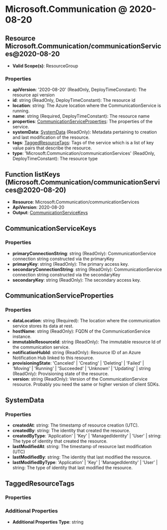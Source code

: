 # Microsoft.Communication @ 2020-08-20

## Resource Microsoft.Communication/communicationServices@2020-08-20
* **Valid Scope(s)**: ResourceGroup
### Properties
* **apiVersion**: '2020-08-20' (ReadOnly, DeployTimeConstant): The resource api version
* **id**: string (ReadOnly, DeployTimeConstant): The resource id
* **location**: string: The Azure location where the CommunicationService is running.
* **name**: string (Required, DeployTimeConstant): The resource name
* **properties**: [CommunicationServiceProperties](#communicationserviceproperties): The properties of the service.
* **systemData**: [SystemData](#systemdata) (ReadOnly): Metadata pertaining to creation and last modification of the resource.
* **tags**: [TaggedResourceTags](#taggedresourcetags): Tags of the service which is a list of key value pairs that describe the resource.
* **type**: 'Microsoft.Communication/communicationServices' (ReadOnly, DeployTimeConstant): The resource type

## Function listKeys (Microsoft.Communication/communicationServices@2020-08-20)
* **Resource**: Microsoft.Communication/communicationServices
* **ApiVersion**: 2020-08-20
* **Output**: [CommunicationServiceKeys](#communicationservicekeys)

## CommunicationServiceKeys
### Properties
* **primaryConnectionString**: string (ReadOnly): CommunicationService connection string constructed via the primaryKey
* **primaryKey**: string (ReadOnly): The primary access key.
* **secondaryConnectionString**: string (ReadOnly): CommunicationService connection string constructed via the secondaryKey
* **secondaryKey**: string (ReadOnly): The secondary access key.

## CommunicationServiceProperties
### Properties
* **dataLocation**: string (Required): The location where the communication service stores its data at rest.
* **hostName**: string (ReadOnly): FQDN of the CommunicationService instance.
* **immutableResourceId**: string (ReadOnly): The immutable resource Id of the communication service.
* **notificationHubId**: string (ReadOnly): Resource ID of an Azure Notification Hub linked to this resource.
* **provisioningState**: 'Canceled' | 'Creating' | 'Deleting' | 'Failed' | 'Moving' | 'Running' | 'Succeeded' | 'Unknown' | 'Updating' | string (ReadOnly): Provisioning state of the resource.
* **version**: string (ReadOnly): Version of the CommunicationService resource. Probably you need the same or higher version of client SDKs.

## SystemData
### Properties
* **createdAt**: string: The timestamp of resource creation (UTC).
* **createdBy**: string: The identity that created the resource.
* **createdByType**: 'Application' | 'Key' | 'ManagedIdentity' | 'User' | string: The type of identity that created the resource.
* **lastModifiedAt**: string: The timestamp of resource last modification (UTC)
* **lastModifiedBy**: string: The identity that last modified the resource.
* **lastModifiedByType**: 'Application' | 'Key' | 'ManagedIdentity' | 'User' | string: The type of identity that last modified the resource.

## TaggedResourceTags
### Properties
### Additional Properties
* **Additional Properties Type**: string

